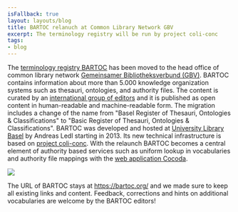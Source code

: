 ```yaml
---
isFallback: true
layout: layouts/blog
title: BARTOC relanuch at Common Library Network GBV
excerpt: The terminology registry will be run by project coli-conc
tags:
- blog
---
```


The [terminology registry BARTOC](https://bartoc.org/) has been moved to the head office of common library network [Gemeinsamer Bibliotheksverbund (GBV)](https://www.gbv.de/Verbundzentrale-en/about-vzg/information-about-gbv-and-the-head-office-vzg). BARTOC contains information about more than 5.000 knowledge organization systems such as thesauri, ontologies, and authority files. The content is curated by an [international group of editors](http://bartoc.org/contact) and it is published as open content in human-readable and machine-readable form. The migration includes a change of the name from "Basel Register of Thesauri, Ontologies & Classifications" to "Basic Register of Thesauri, Ontologies & Classifications". BARTOC was developed and hosted at [University Library Basel](https://www.unibas.ch/en/University/University-Society/University-Library-Basel-.html) by Andreas Ledl starting in 2013. Its new technical infrastructure is based on [project coli-conc](https://coli-conc.gbv.de/). With the relaunch BARTOC becomes a central element of authority based services such as uniform lookup in vocabularies and authority file mappings with the [web application Cocoda](http://coli-conc.gbv.de/cocoda/).

[![](https://bartoc.org/img/bartoc-logo.svg)](https://bartoc.org/)

The URL of BARTOC stays at <https://bartoc.org/> and we made sure to keep all existing links and content. Feedback, corrections and hints on additional vocabularies are welcome by the BARTOC editors!
